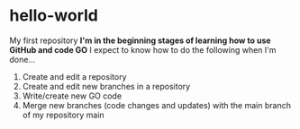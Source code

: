 # hello-world
My first repository
**I'm in the beginning stages of learning how to use GitHub and code GO**
I expect to know how to do the following when I'm done...
1. Create and edit a repository
2. Create and edit new branches in a repository
3. Write/create new GO code
4. Merge new branches (code changes and updates) with the main branch of my repository
main
